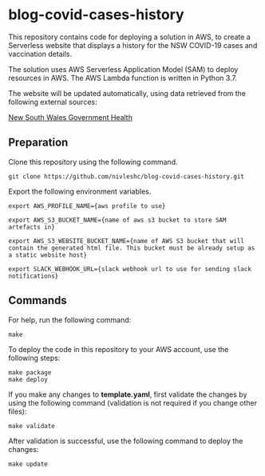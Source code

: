 # blog-covid-cases-history
This repository contains code for deploying a solution in AWS, to create a Serverless website that displays a history for the NSW COVID-19 cases and vaccination details.

The solution uses AWS Serverless Application Model (SAM) to deploy resources in AWS. The AWS Lambda function is written in Python 3.7.

The website will be updated automatically, using data retrieved from the following external sources: 

[New South Wales Government Health](https://www.health.nsw.gov.au/Infectious/covid-19/Pages/stats-nsw.aspx)


## Preparation
Clone this repository using the following command.
```
git clone https://github.com/nivleshc/blog-covid-cases-history.git
```

Export the following environment variables.

```
export AWS_PROFILE_NAME={aws profile to use}

export AWS_S3_BUCKET_NAME={name of aws s3 bucket to store SAM artefacts in}

export AWS_S3_WEBSITE_BUCKET_NAME={name of AWS S3 bucket that will contain the generated html file. This bucket must be already setup as a static website host}

export SLACK_WEBHOOK_URL={slack webhook url to use for sending slack notifications}
```

## Commands

For help, run the following command:
```
make
```
To deploy the code in this repository to your AWS account, use the following steps:

```
make package
make deploy
```

If you make any changes to **template.yaml**, first validate the changes by using the following command (validation is not required if you change other files):
```
make validate
```

After validation is successful, use the following command to deploy the changes:
```
make update
```

